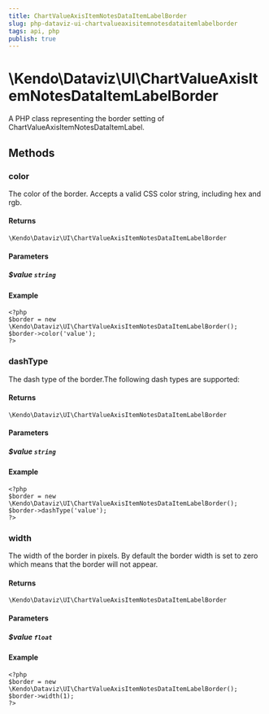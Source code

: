 ```yaml
---
title: ChartValueAxisItemNotesDataItemLabelBorder
slug: php-dataviz-ui-chartvalueaxisitemnotesdataitemlabelborder
tags: api, php
publish: true
---
```


# \Kendo\Dataviz\UI\ChartValueAxisItemNotesDataItemLabelBorder

A PHP class representing the border setting of ChartValueAxisItemNotesDataItemLabel.


## Methods

### color
The color of the border. Accepts a valid CSS color string, including hex and rgb.

#### Returns
`\Kendo\Dataviz\UI\ChartValueAxisItemNotesDataItemLabelBorder`

#### Parameters

##### $value `string`



#### Example 
    <?php
    $border = new \Kendo\Dataviz\UI\ChartValueAxisItemNotesDataItemLabelBorder();
    $border->color('value');
    ?>

### dashType
The dash type of the border.The following dash types are supported:

#### Returns
`\Kendo\Dataviz\UI\ChartValueAxisItemNotesDataItemLabelBorder`

#### Parameters

##### $value `string`



#### Example 
    <?php
    $border = new \Kendo\Dataviz\UI\ChartValueAxisItemNotesDataItemLabelBorder();
    $border->dashType('value');
    ?>

### width
The width of the border in pixels. By default the border width is set to zero which means that the border will not appear.

#### Returns
`\Kendo\Dataviz\UI\ChartValueAxisItemNotesDataItemLabelBorder`

#### Parameters

##### $value `float`



#### Example 
    <?php
    $border = new \Kendo\Dataviz\UI\ChartValueAxisItemNotesDataItemLabelBorder();
    $border->width(1);
    ?>

